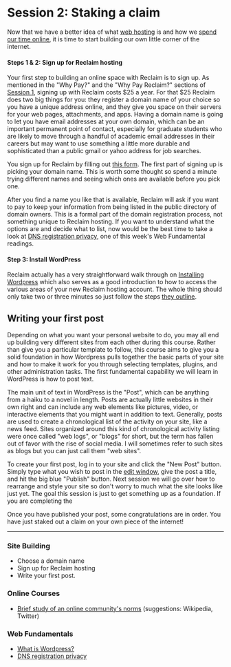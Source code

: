 # Session 2: Staking a claim

Now that we have a better idea of what [web hosting](../session1/webparts.md) is and how we [spend our time online](../session1/websurvey.md), it is time to start building our own little corner of the internet. 

#### Steps 1 &amp; 2: Sign up for Reclaim hosting

Your first step to building an online space with Reclaim is to sign up. As mentioned in the "Why Pay?" and the "Why Pay Reclaim?" sections of [Session 1](../session1/README.md), signing up with Reclaim costs $25 a year. For that $25 Reclaim does two big things for you: they register a domain name of your choice so you have a unique address online, and they give you space on their servers for your web pages, attachments, and apps. Having a domain name is going to let you have email addresses at your own domain, which can be an important permanent point of contact, especially for graduate students who are likely to move through a handful of academic email addresses in their careers but may want to use something a little more durable and sophisticated than a public gmail or yahoo address for job searches.  

You sign up for Reclaim by filling out [this form](https://portal.reclaimhosting.com/cart.php?a=add&amp;pid=2). The first part of signing up is picking your domain name. This is worth some thought so spend a minute trying different names and seeing which ones are available before you pick one.  

After you find a name you like that is available, Reclaim will ask if you want to pay to keep your information from being listed in the public directory of domain owners. This is a formal part of the domain registration process, not something unique to Reclaim hosting. If you want to understand what the options are and decide what to list, now would be the best time to take a look at [DNS registration privacy](./privatedns.md), one of this week's Web Fundamental readings. 

#### Step 3: Install WordPress

Reclaim actually has a very straightforward walk through on [Installing Wordpress](http://docs.reclaimhosting.com/getting-started/installing-wordpress) which also serves as a good introduction to how to access the various areas of your new Reclaim hosting account. The whole thing should only take two or three minutes so just follow the steps [they outline](http://docs.reclaimhosting.com/getting-started/installing-wordpress).

## Writing your first post

Depending on what you want your personal website to do, you may all end up building very different sites from each other during this course. Rather than give you a particular template to follow, this course aims to give you a solid foundation in how Wordpress pulls together the basic parts of your site and how to make it work for you through selecting templates, plugins, and other administration tasks. The first fundamental capability we will learn in WordPress is how to post text. 

The main unit of text in WordPress is the "Post", which can be anything from a haiku to a novel in length. Posts are actually little websites in their own right and can include any web elements like pictures, video, or interactive elements that you might want in addition to text. Generally, posts are used to create a chronological list of the activity on your site, like a news feed. Sites organized around this kind of chronological activity listing were once called "web logs", or "blogs" for short, but the term has fallen out of favor with the rise of social media. I will sometimes refer to such sites as blogs but you can just call them "web sites". 

To create your first post, log in to your site and click the "New Post" button. Simply type what you wish to post in the [edit window](https://codex.wordpress.org/File:write1.png), give the post a title, and hit the big blue "Publish" button. Next session we will go over how to rearrange and style your site so don't worry to much what the site looks like just yet. The goal this session is just to get something up as a foundation. If you are completing the 

Once you have published your post, some congratulations are in order. You have just staked out a claim on your own piece of the internet!

----

### Site Building

* Choose a domain name
* Sign up for Reclaim hosting
* Write your first post.

### Online Courses

* [Brief study of an online community's norms](./ethnographyonline.md) (suggestions: Wikipedia, Twitter)

### Web Fundamentals

* [What is Wordpress?](./whatwordpress.md)
* [DNS registration privacy](./privatedns.md)
